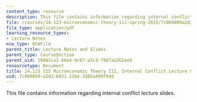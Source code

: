 ```yaml
---
content_type: resource
description: This file contains information regarding internal conflict lecture slides.
file: /courses/14-123-microeconomic-theory-iii-spring-2015/7c060889a2d3b831216e3365a499f94d_MIT14_123S15_conflict.pdf
file_type: application/pdf
learning_resource_types:
- Lecture Notes
ocw_type: OCWFile
parent_title: Lecture Notes and Slides
parent_type: CourseSection
parent_uid: 19482ca2-66e4-9c67-a3c3-7987aa262ee0
resourcetype: Document
title: 14.123 S15 Microeconomic Theory III, Internal Conflict Lecture Slides
uid: 7c060889-a2d3-b831-216e-3365a499f94d
---
```

This file contains information regarding internal conflict lecture slides.

